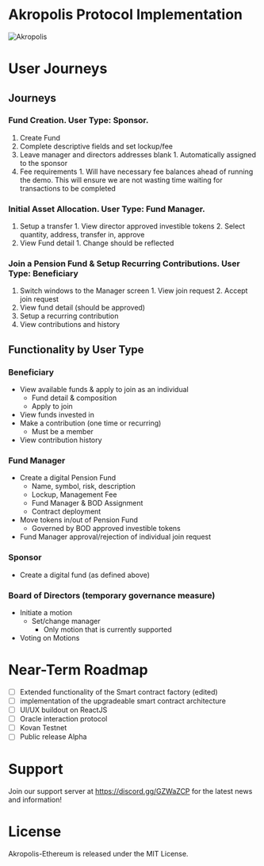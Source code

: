 

# Akropolis Protocol Implementation

![Akropolis](https://pbs.twimg.com/profile_banners/935139646224371712/1539031201/1500x500)


# User Journeys
 

## Journeys


### Fund Creation. User Type: Sponsor.
  1. Create Fund
  2. Complete descriptive fields and set lockup/fee
  3. Leave manager and directors addresses blank
    1. Automatically assigned to the sponsor
  4. Fee requirements 
    1. Will have necessary fee balances ahead of running the demo. This will ensure we are not wasting time waiting for transactions to be completed

### Initial Asset Allocation. User Type: Fund Manager.
  1. Setup a transfer
    1. View director approved investible tokens
    2. Select quantity, address, transfer in, approve
  2. View Fund detail
    1. Change should be reflected
    
### Join a Pension Fund & Setup Recurring Contributions. User Type: Beneficiary
  1. Switch windows to the Manager screen
    1. View join request
    2. Accept join request
  2. View fund detail (should be approved)
  3. Setup a recurring contribution
  4. View contributions and history

## Functionality by User Type 

### Beneficiary

- View available funds & apply to join as an individual
  - Fund detail & composition
  - Apply to join
- View funds invested in
- Make a contribution (one time or recurring)
  - Must be a member
- View contribution history

### Fund Manager

- Create a digital Pension Fund 
  - Name, symbol, risk, description
  - Lockup, Management Fee
  - Fund Manager & BOD Assignment
  - Contract deployment
- Move tokens in/out of Pension Fund
  - Governed by BOD approved investible tokens
- Fund Manager approval/rejection of individual join request

### Sponsor

- Create a digital fund (as defined above)

### Board of Directors (temporary governance measure)

- Initiate a motion
  - Set/change manager
    - Only motion that is currently supported
- Voting on Motions

# Near-Term Roadmap
- [ ]  Extended functionality of the Smart contract factory (edited)
- [ ]  implementation of the upgradeable smart contract architecture
- [ ]  UI/UX buildout on ReactJS
- [ ]  Oracle interaction protocol
- [ ]  Kovan Testnet
- [ ]  Public release Alpha

# Support
Join our support server at https://discord.gg/GZWaZCP for the latest news and information!

# License
Akropolis-Ethereum is released under the MIT License.
